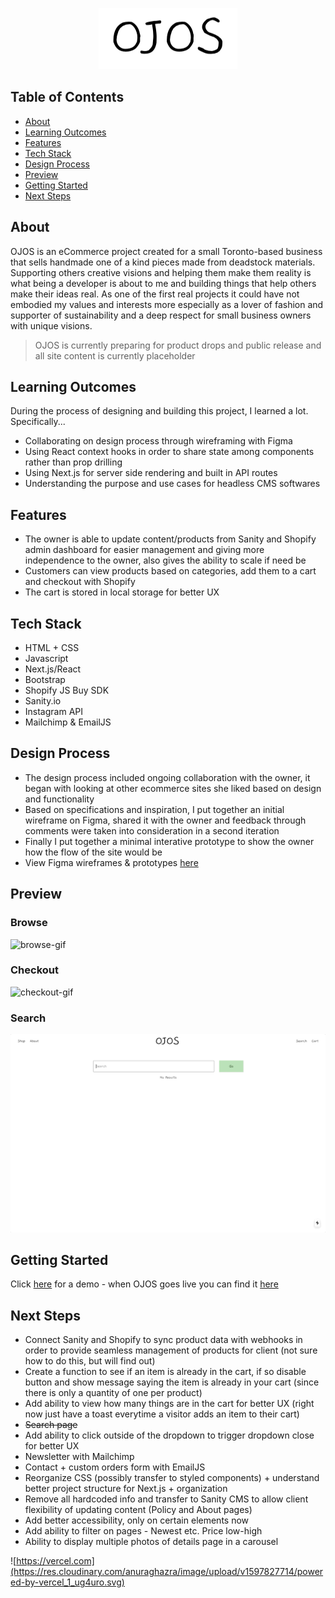 <p align="center"><img src="./web/public/header.png" alt="ojos-header"/></p>

## Table of Contents
- [About](#about)
- [Learning Outcomes](#learning-outcomes)
- [Features](#features)
- [Tech Stack](#tech-stack)
- [Design Process](#design-process)
- [Preview](#preview)
- [Getting Started](#getting-started)
- [Next Steps](#next-steps)

## About 
OJOS is an eCommerce project created for a small Toronto-based business that sells handmade one of a kind pieces made from deadstock materials. Supporting others creative visions and helping them make them reality is what being a developer is about to me and building things that help others make their ideas real. As one of the first real projects it could have not embodied my values and interests more especially as a lover of fashion and supporter of sustainability and a deep respect for small business owners with unique visions. 

> OJOS is currently preparing for product drops and public release and all site content is currently placeholder 

## Learning Outcomes
During the process of designing and building this project, I learned a lot. Specifically...
  - Collaborating on design process through wireframing with Figma
  - Using React context hooks in order to share state among components rather than prop drilling
  - Using Next.js for server side rendering and built in API routes 
  - Understanding the purpose and use cases for headless CMS softwares 

## Features
- The owner is able to update content/products from Sanity and Shopify admin dashboard for easier management and giving more independence to the owner, also gives the ability to scale if need be 
- Customers can view products based on categories, add them to a cart and checkout with Shopify
- The cart is stored in local storage for better UX 

## Tech Stack
- HTML + CSS
- Javascript
- Next.js/React
- Bootstrap
- Shopify JS Buy SDK
- Sanity.io 
- Instagram API
- Mailchimp & EmailJS

## Design Process
- The design process included ongoing collaboration with the owner, it began with looking at other ecommerce sites she liked based on design and functionality
- Based on specifications and inspiration, I put together an initial wireframe on Figma, shared it with the owner and feedback through comments were taken into consideration in a second iteration
- Finally I put together a minimal interative prototype to show the owner how the flow of the site would be
- View Figma wireframes & prototypes [here](https://www.figma.com/file/Tcwbu0SNd8V8mFCPEImZLe/v1)

## Preview

### Browse
<img src="./web/public/gifs/ojos.gif" alt="browse-gif"/>

### Checkout
<img src="./web/public/gifs/checkout.gif" alt="checkout-gif"/>

### Search
<img src="./web/public/gifs/search.gif" alt="search-gif"/>

## Getting Started 
Click [here](https://ojos.vercel.app) for a demo - when OJOS goes live you can find it [here]()

## Next Steps
- Connect Sanity and Shopify to sync product data with webhooks in order to provide seamless management of products for client (not sure how to do this, but will find out)
- Create a function to see if an item is already in the cart, if so disable button and show message saying the item is already in your cart (since there is only a quantity of one per product)
- Add ability to view how many things are in the cart for better UX (right now just have a toast everytime a visitor adds an item to their cart)
- ~~Search page~~
- Add ability to click outside of the dropdown to trigger dropdown close for better UX 
- Newsletter with Mailchimp
- Contact + custom orders form with EmailJS
- Reorganize CSS (possibly transfer to styled components) + understand better project structure for Next.js + organization
- Remove all hardcoded info and transfer to Sanity CMS to allow client flexibility of updating content (Policy and About pages)
- Add better accessibility, only on certain elements now
- Add ability to filter on pages - Newest etc. Price low-high 
- Ability to display multiple photos of details page in a carousel 

![https://vercel.com](https://res.cloudinary.com/anuraghazra/image/upload/v1597827714/powered-by-vercel_1_ug4uro.svg)
